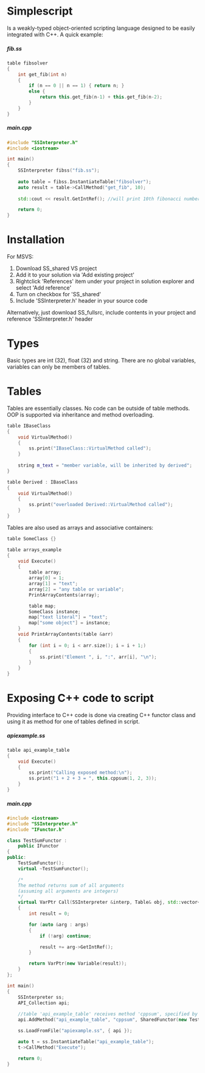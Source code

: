 # Simplescript
Is a weakly-typed object-oriented scripting language designed to be easily integrated with C++.
A quick example:

##### fib.ss
```c++
table fibsolver
{
	int get_fib(int n)
	{
		if (n == 0 || n == 1) {	return n; }
		else {
			return this.get_fib(n-1) + this.get_fib(n-2);
		}
	}
}
```

##### main.cpp
```c++
#include "SSInterpreter.h"
#include <iostream>

int main()
{
	SSInterpreter fibss("fib.ss");
  
	auto table = fibss.InstantiateTable("fibsolver");
	auto result = table->CallMethod("get_fib", 10);
  
	std::cout << result.GetIntRef(); //will print 10th fibonacci number, 55

	return 0;
}
```

# Installation
For MSVS:
1. Download SS_shared VS project
2. Add it to your solution via 'Add existing project'
3. Rightclick 'References' item under your project in solution explorer and select 'Add reference'
4. Turn on checkbox for 'SS_shared'
5. Include 'SSInterpreter.h' header in your source code

Alternatively, just download SS_fullsrc, include contents in your project and reference 'SSInterpreter.h' header

# Types
Basic types are int (32), float (32) and string. There are no global variables, variables can only be members of tables.

# Tables
Tables are essentially classes. No code can be outside of table methods. OOP is supported via inheritance and method overloading. 
``` c++
table IBaseClass
{
	void VirtualMethod()
	{
		ss.print("IBaseClass::VirtualMethod called");
	}
	
	string m_text = "member variable, will be inherited by derived";
}

table Derived : IBaseClass
{
	void VirtualMethod()
	{
		ss.print("overloaded Derived::VirtualMethod called");
	}
}
```
Tables are also used as arrays and associative containers:
``` c++
table SomeClass {}

table arrays_example
{
	void Execute()
	{
		table array;
		array[0] = 1;
		array[1] = "text";
		array[2] = "any table or variable";
		PrintArrayContents(array);

		table map;
		SomeClass instance;
		map["text literal"] = "text";
		map["some object"] = instance;
	}
	void PrintArrayContents(table &arr)
	{
		for (int i = 0; i < arr.size(); i = i + 1;)
		{
			ss.print("Element ", i, ":", arr[i], "\n");
		}
	}
}
```
# Exposing C++ code to script
Providing interface to C++ code is done via creating C++ functor class and using it as method for one of tables defined in script.

##### apiexample.ss
``` c++
table api_example_table
{
	void Execute()
	{
		ss.print("Calling exposed method:\n");
		ss.print("1 + 2 + 3 = ", this.cppsum(1, 2, 3));
	}
}
```
##### main.cpp
``` c++
#include <iostream>
#include "SSInterpreter.h"
#include "IFunctor.h"

class TestSumFunctor :
	public IFunctor
{
public:
	TestSumFunctor();
	virtual ~TestSumFunctor();

	/*
	The method returns sum of all arguments
	(assuming all arguments are integers)
	*/
	virtual VarPtr Call(SSInterpreter &interp, Table& obj, std::vector<VarPtr> args, IMsgHandler &errhandler)
	{
		int result = 0;

		for (auto &arg : args)
		{
			if (!arg) continue;

			result += arg->GetIntRef();
		}

		return VarPtr(new Variable(result));
	}
};

int main()
{
	SSInterpreter ss;
	API_Collection api;
	
	//table 'api_example_table' receives method 'cppsum', specified by functor
	api.AddMethod("api_example_table", "cppsum", SharedFunctor(new TestSumFunctor()), ss);

	ss.LoadFromFile("apiexample.ss", { api });

	auto t = ss.InstantiateTable("api_example_table");
	t->CallMethod("Execute");

	return 0;
}
```
